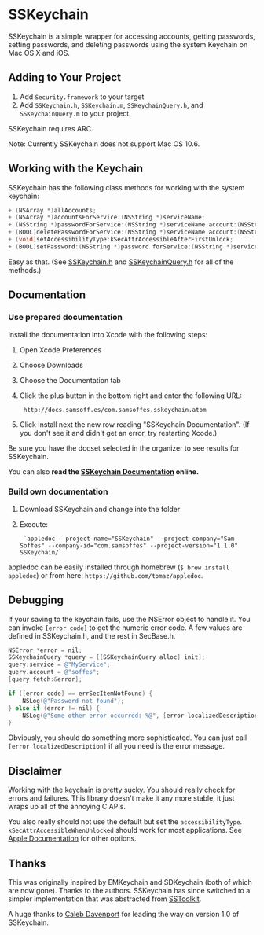 # SSKeychain

SSKeychain is a simple wrapper for accessing accounts, getting passwords, setting passwords, and deleting passwords using the system Keychain on Mac OS X and iOS.

## Adding to Your Project

1. Add `Security.framework` to your target
2. Add `SSKeychain.h`, `SSKeychain.m`, `SSKeychainQuery.h`, and `SSKeychainQuery.m` to your project.

SSKeychain requires ARC.

Note: Currently SSKeychain does not support Mac OS 10.6.

## Working with the Keychain

SSKeychain has the following class methods for working with the system keychain:

```objective-c
+ (NSArray *)allAccounts;
+ (NSArray *)accountsForService:(NSString *)serviceName;
+ (NSString *)passwordForService:(NSString *)serviceName account:(NSString *)account;
+ (BOOL)deletePasswordForService:(NSString *)serviceName account:(NSString *)account;
+ (void)setAccessibilityType:kSecAttrAccessibleAfterFirstUnlock;
+ (BOOL)setPassword:(NSString *)password forService:(NSString *)serviceName account:(NSString *)account;
```

Easy as that. (See [SSKeychain.h](https://github.com/soffes/sskeychain/blob/master/SSKeychain/SSKeychain.h) and [SSKeychainQuery.h](https://github.com/soffes/sskeychain/blob/master/SSKeychain/SSKeychainQuery.h) for all of the methods.)


## Documentation

### Use prepared documentation

Install the documentation into Xcode with the following steps:

1. Open Xcode Preferences
2. Choose Downloads
3. Choose the Documentation tab
4. Click the plus button in the bottom right and enter the following URL:

        http://docs.samsoff.es/com.samsoffes.sskeychain.atom

5. Click Install next the new row reading "SSKeychain Documentation". (If you don't see it and didn't get an error, try restarting Xcode.)

Be sure you have the docset selected in the organizer to see results for SSKeychain.

You can also **read the [SSKeychain Documentation](http://docs.samsoff.es/SSKeychain/Classes/SSKeychain.html) online.**

### Build own documentation

1. Download SSKeychain and change into the folder
2. Execute:

        `appledoc --project-name="SSKeychain" --project-company="Sam Soffes" --company-id="com.samsoffes" --project-version="1.1.0" SSKeychain/`

appledoc can be easily installed through homebrew (`$ brew install appledoc`) or from here: `https://github.com/tomaz/appledoc`.

## Debugging

If your saving to the keychain fails, use the NSError object to handle it. You can invoke `[error code]` to get the numeric error code. A few values are defined in SSKeychain.h, and the rest in SecBase.h.

```objective-c
NSError *error = nil;
SSKeychainQuery *query = [[SSKeychainQuery alloc] init];
query.service = @"MyService";
query.account = @"soffes";
[query fetch:&error];

if ([error code] == errSecItemNotFound) {
    NSLog(@"Password not found");
} else if (error != nil) {
	NSLog(@"Some other error occurred: %@", [error localizedDescription]);
}
```

Obviously, you should do something more sophisticated. You can just call `[error localizedDescription]` if all you need is the error message.

## Disclaimer

Working with the keychain is pretty sucky. You should really check for errors and failures. This library doesn't make it any more stable, it just wraps up all of the annoying C APIs.

You also really should not use the default but set the `accessibilityType`.
`kSecAttrAccessibleWhenUnlocked` should work for most applications. See
[Apple Documentation](https://developer.apple.com/library/ios/DOCUMENTATION/Security/Reference/keychainservices/Reference/reference.html#//apple_ref/doc/constant_group/Keychain_Item_Accessibility_Constants)
for other options.

## Thanks

This was originally inspired by EMKeychain and SDKeychain (both of which are now gone). Thanks to the authors. SSKeychain has since switched to a simpler implementation that was abstracted from [SSToolkit](http://sstoolk.it).

A huge thanks to [Caleb Davenport](https://github.com/calebd) for leading the way on version 1.0 of SSKeychain.
